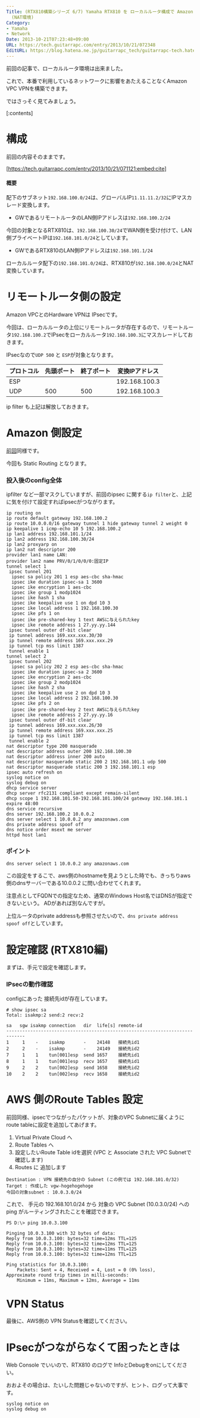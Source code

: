 ```yaml
---
Title: (RTX810構築シリーズ 6/7) Yamaha RTX810 を ローカルルータ構成で Amazon VPC と Hardware VPN を構築してみよう
  (NAT環境)
Category:
- Yamaha
- Network
Date: 2013-10-21T07:23:48+09:00
URL: https://tech.guitarrapc.com/entry/2013/10/21/072348
EditURL: https://blog.hatena.ne.jp/guitarrapc_tech/guitarrapc-tech.hatenablog.com/atom/entry/12921228815711165766
---
```


前回の記事で、ローカルルータ環境は出来ました。

これで、本番で利用しているネットワークに影響をあたえることなくAmazon VPC VPNを構築できます。

ではさっそく見てみましょう。

[:contents]

# 構成

前回の内容そのままです。

[https://tech.guitarrapc.com/entry/2013/10/21/071121:embed:cite]

#### 概要

配下のサブネット```192.168.100.0/24```は、グローバルIP```11.11.11.2/32```にIPマスカレード変換します。

 - GWであるリモートルータのLAN側IPアドレスは```192.168.100.2/24```

今回の対象となるRTX810は、```192.168.100.30/24```でWAN側を受け付けて、LAN側プライベートIPは```192.168.101.0/24```としています。

 - GWであるRTX810のLAN側IPアドレスは```192.168.101.1/24```

ローカルルータ配下の```192.168.101.0/24```は、RTX810が```192.168.100.0/24```とNAT変換しています。

# リモートルータ側の設定

Amazon VPCとのHardware VPNは IPsecです。

今回は、ローカルルータの上位にリモートルータが存在するので、リモートルータ```192.168.100.2```でIPsecをローカルルータ```192.168.100.3```にマスカレードしておきます。

IPsecなので```UDP 500``` と ```ESP```が対象となります。

|プロトコル|先頭ポート|終了ポート|変換IPアドレス|
|----|----|----|----|
|ESP|||192.168.100.3|
|UDP|500|500|192.168.100.3|

ip filter も上記は解放しておきます。

# Amazon 側設定

[前回](http://tech.guitarrapc.com/entry/2013/10/21/064713)同様です。

今回も Static Routing となります。


### 投入後のconfig全体

ipfilter など一部マスクしていますが、前回のipsec に関する```ip filter```と、上記に気を付けて設定すればipsecがつながります。

```
ip routing on
ip route default gateway 192.168.100.2
ip route 10.0.0.0/16 gateway tunnel 1 hide gateway tunnel 2 weight 0
ip keepalive 1 icmp-echo 10 5 192.168.100.2
ip lan1 address 192.168.101.1/24
ip lan2 address 192.168.100.30/24
ip lan2 proxyarp on
ip lan2 nat descriptor 200
provider lan1 name LAN:
provider lan2 name PRV/0/1/0/0/0:固定IP
tunnel select 1
 ipsec tunnel 201
  ipsec sa policy 201 1 esp aes-cbc sha-hmac
  ipsec ike duration ipsec-sa 1 3600
  ipsec ike encryption 1 aes-cbc
  ipsec ike group 1 modp1024
  ipsec ike hash 1 sha
  ipsec ike keepalive use 1 on dpd 10 3
  ipsec ike local address 1 192.168.100.30
  ipsec ike pfs 1 on
  ipsec ike pre-shared-key 1 text AWSに与えられたkey
  ipsec ike remote address 1 27.yy.yy.144
 ipsec tunnel outer df-bit clear
 ip tunnel address 169.xxx.xxx.30/30
 ip tunnel remote address 169.xxx.xxx.29
 ip tunnel tcp mss limit 1387
 tunnel enable 1
tunnel select 2
 ipsec tunnel 202
  ipsec sa policy 202 2 esp aes-cbc sha-hmac
  ipsec ike duration ipsec-sa 2 3600
  ipsec ike encryption 2 aes-cbc
  ipsec ike group 2 modp1024
  ipsec ike hash 2 sha
  ipsec ike keepalive use 2 on dpd 10 3
  ipsec ike local address 2 192.168.100.30
  ipsec ike pfs 2 on
  ipsec ike pre-shared-key 2 text AWSに与えられたkey
  ipsec ike remote address 2 27.yy.yy.16
 ipsec tunnel outer df-bit clear
 ip tunnel address 169.xxx.xxx.26/30
 ip tunnel remote address 169.xxx.xxx.25
 ip tunnel tcp mss limit 1387
 tunnel enable 2
nat descriptor type 200 masquerade
nat descriptor address outer 200 192.168.100.30
nat descriptor address inner 200 auto
nat descriptor masquerade static 200 2 192.168.101.1 udp 500
nat descriptor masquerade static 200 3 192.168.101.1 esp
ipsec auto refresh on
syslog notice on
syslog debug on
dhcp service server
dhcp server rfc2131 compliant except remain-silent
dhcp scope 1 192.168.101.50-192.168.101.100/24 gateway 192.168.101.1 expire 48:00
dns service recursive
dns server 192.168.100.2 10.0.0.2
dns server select 1 10.0.0.2 any amazonaws.com
dns private address spoof off
dns notice order msext me server
httpd host lan1
```

### ポイント

```
dns server select 1 10.0.0.2 any amazonaws.com
```

この設定をするこで、aws側のhostnameを見ようとした時でも、きっちりaws側のdnsサーバーである10.0.0.2 に問い合わせてくれます。

注意点としてFQDNでの指定なため、通常のWindows Host名ではDNSが指定できないという。 ADがあれば別なんですが。

上位ルータのprivate addressも参照させたいので、```dns private address spoof off```としています。


# 設定確認 (RTX810編)

まずは、手元で設定を確認します。


### IPsecの動作確認

configにあった 接続先idが存在しています。

```
# show ipsec sa
Total: isakmp:2 send:2 recv:2

sa   sgw isakmp connection   dir  life[s] remote-id
-----------------------------------------------------------------------------
1     1    -    isakmp       -    24148   接続先id1
2     2    -    isakmp       -    24149   接続先id2
7     1    1    tun[001]esp  send 1657    接続先id1
8     1    1    tun[001]esp  recv 1657    接続先id1
9     2    2    tun[002]esp  send 1658    接続先id2
10    2    2    tun[002]esp  recv 1658    接続先id2
```


# AWS 側のRoute Tables 設定

前回同様、ipsecでつながったパケットが、対象のVPC Subnetに届くようにroute tableに設定を追加してあげます。

1. Virtual Private Cloud へ
2. Route Tables へ
3. 設定したいRoute Table idを選択 (VPC と Associate された VPC Subnetで確認します)
4. Routes に 追加します

```
Destination : VPN 接続先の自分の Subnet (この例では 192.168.101.0/32)
Target : 作成した vgw-hogehogehoge
今回の対象subnet : 10.0.3.0/24
```


これで、 手元の 192.168.101.0/24 から 対象の VPC Subnet (10.0.3.0/24) への ping がルーティングされたことを確認できます。

```
PS D:\> ping 10.0.3.100

Pinging 10.0.3.100 with 32 bytes of data:
Reply from 10.0.3.100: bytes=32 time=12ms TTL=125
Reply from 10.0.3.100: bytes=32 time=12ms TTL=125
Reply from 10.0.3.100: bytes=32 time=11ms TTL=125
Reply from 10.0.3.100: bytes=32 time=12ms TTL=125

Ping statistics for 10.0.3.100:
    Packets: Sent = 4, Received = 4, Lost = 0 (0% loss),
Approximate round trip times in milli-seconds:
    Minimum = 11ms, Maximum = 12ms, Average = 11ms
```

# VPN Status

最後に、AWS側の VPN Statusを確認してください。

# IPsecがつながらなくて困ったときは

Web Console でいいので、RTX810 のログで InfoとDebugをonにしてください。

おおよその場合は、たいした問題じゃないのですが、ヒント、ログって大事です。

```
syslog notice on
syslog debug on
```
